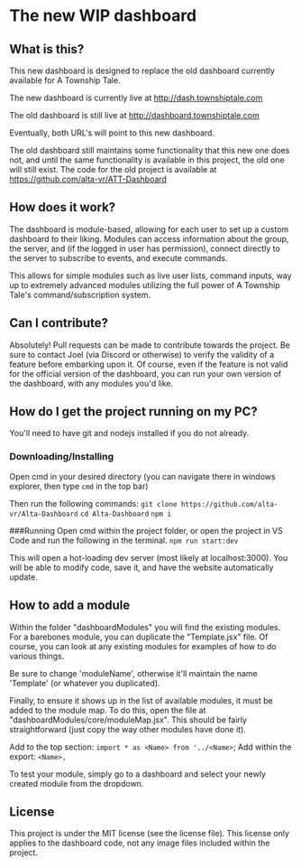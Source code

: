# The new WIP dashboard

## What is this?
This new dashboard is designed to replace the old dashboard currently available for A Township Tale.

The new dashboard is currently live at http://dash.townshiptale.com

The old dashboard is still live at http://dashboard.townshiptale.com

Eventually, both URL's will point to this new dashboard.

The old dashboard still maintains some functionality that this new one does not, and until the same functionality is available in this project, the old one will still exist.
The code for the old project is available at https://github.com/alta-vr/ATT-Dashboard

## How does it work?
The dashboard is module-based, allowing for each user to set up a custom dashboard to their liking.
Modules can access information about the group, the server, and (if the logged in user has permission), connect directly to the server to subscribe to events, and execute commands.

This allows for simple modules such as live user lists, command inputs, way up to extremely advanced modules utilizing the full power of A Township Tale's command/subscription system.

## Can I contribute?
Absolutely! Pull requests can be made to contribute towards the project. Be sure to contact Joel (via Discord or otherwise) to verify the validity of a feature before embarking upon it. Of course, even if the feature is not valid for the official version of the dashboard, you can run your own version of the dashboard, with any modules you'd like.

## How do I get the project running on my PC?
You'll need to have git and nodejs installed if you do not already.

### Downloading/Installing
Open cmd in your desired directory (you can navigate there in windows explorer, then type `cmd` in the top bar)

Then run the following commands:
`git clone https://github.com/alta-vr/Alta-Dashboard`
`cd Alta-Dashboard`
`npm i`

###Running
Open cmd within the project folder, or open the project in VS Code and run the following in the terminal.
`npm run start:dev`

This will open a hot-loading dev server (most likely at localhost:3000).
You will be able to modify code, save it, and have the website automatically update.

## How to add a module
Within the folder "dashboardModules" you will find the existing modules.
For a barebones module, you can duplicate the "Template.jsx" file.
Of course, you can look at any existing modules for examples of how to do various things.

Be sure to change 'moduleName', otherwise it'll maintain the name 'Template' (or whatever you duplicated).

Finally, to ensure it shows up in the list of available modules, it must be added to the module map.
To do this, open the file at "dashboardModules/core/moduleMap.jsx".
This should be fairly straightforward (just copy the way other modules have done it).

Add to the top section: `import * as <Name> from '../<Name>`;
Add within the export: `<Name>,`

To test your module, simply go to a dashboard and select your newly created module from the dropdown.

## License
This project is under the MIT license (see the license file).
This license only applies to the dashboard code, not any image files included within the project.
